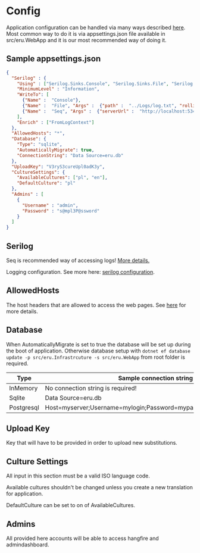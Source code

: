 ﻿# Config

Application configuration can be handled via many ways described [here](https://docs.microsoft.com/pl-pl/aspnet/core/fundamentals/configuration/?view=aspnetcore-3.1#environment-variables).
Most common way to do it is via appsettings.json file available in src/eru.WebApp and it is our most recommended way of doing it.

## Sample appsettings.json

```json
{
  "Serilog" : {
    "Using" : ["Serilog.Sinks.Console", "Serilog.Sinks.File", "Serilog.Sinks.Seq"],
    "MinimumLevel" : "Information",
    "WriteTo": [
      {"Name" :  "Console"},
      {"Name" :  "File", "Args" :  {"path" :  "../Logs/log.txt", "rollingInterval" :  "Day"}},
      {"Name" :  "Seq", "Args" :  {"serverUrl" :  "http://localhost:5341/"}}
    ],
    "Enrich" : ["FromLogContext"]
  },
  "AllowedHosts": "*",
  "Database": {
    "Type": "sqlite",
    "AutomaticallyMigrate": true,
    "ConnectionString": "Data Source=eru.db"
  },
  "UploadKey": "V3ryS3cureUpl0adK3y",
  "CultureSettings": {
    "AvailableCultures": ["pl", "en"],
    "DefaultCulture": "pl"
  },
  "Admins" : [
    {
      "Username" : "admin",
      "Password" : "s@mpl3P@ssword"
    }
  ]
}


```

## Serilog

Seq is recommended way of accessing logs! [More details.](https://docs.datalust.co/v2/docs/getting-started)

Logging configuration.
See more here: [serilog configuration](https://github.com/serilog/serilog/wiki/Configuration-Basics).

## AllowedHosts

The host headers that are allowed to access the web pages. See [here](https://docs.microsoft.com/en-us/dotnet/api/microsoft.aspnetcore.hostfiltering.hostfilteringoptions.allowedhosts?view=aspnetcore-3.1) for more details.

## Database

When AutomaticallyMigrate is set to true the database will be set up during the boot of application. Otherwise database setup with `dotnet ef database update -p src/eru.Infrastrcuture -s src/eru.WebApp` from root folder is required.

| Type | Sample connection string |
| --- | ---|
| InMemory | No connection string is required! |
| Sqlite | Data Source=eru.db |
| Postgresql | Host=myserver;Username=mylogin;Password=mypass;Database=mydatabase |

## Upload Key

Key that will have to be provided in order to upload new substitutions.

## Culture Settings

All input in this section must be a valid ISO language code.

Available cultures shouldn't be changed unless you create a new translation for application.

DefaultCulture can be set to on of AvailableCultures.

## Admins

All provided here accounts will be able to access hangfire and admindashboard.
